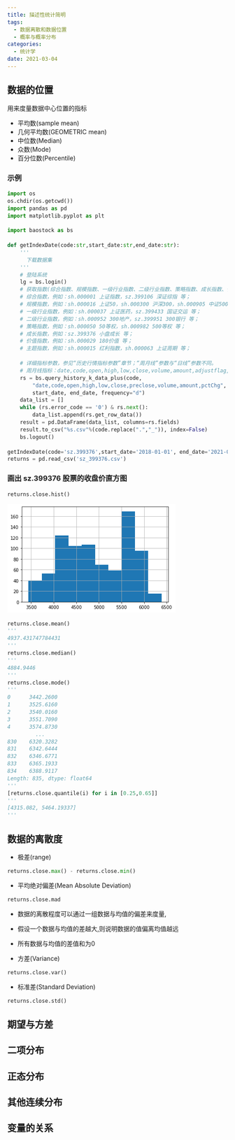 ```yaml
---
title: 描述性统计简明
tags:
  - 数据离散和数据位置
  - 概率与概率分布
categories:
  - 统计学 
date: 2021-03-04
---
```


## 数据的位置
用来度量数据中心位置的指标
- 平均数(sample mean)
- 几何平均数(GEOMETRIC mean)
- 中位数(Median)
- 众数(Mode)
- 百分位数(Percentile)

### 示例
```python
import os
os.chdir(os.getcwd())
import pandas as pd
import matplotlib.pyplot as plt

import baostock as bs

def getIndexDate(code:str,start_date:str,end_date:str):
    '''
      下载数据集
    '''
    # 登陆系统
    lg = bs.login()
    # 获取指数(综合指数、规模指数、一级行业指数、二级行业指数、策略指数、成长指数、价值指数、主题指数)K线数据
    # 综合指数，例如：sh.000001 上证指数，sz.399106 深证综指 等；
    # 规模指数，例如：sh.000016 上证50，sh.000300 沪深300，sh.000905 中证500，sz.399001 深证成指等；
    # 一级行业指数，例如：sh.000037 上证医药，sz.399433 国证交运 等；
    # 二级行业指数，例如：sh.000952 300地产，sz.399951 300银行 等；
    # 策略指数，例如：sh.000050 50等权，sh.000982 500等权 等；
    # 成长指数，例如：sz.399376 小盘成长 等；
    # 价值指数，例如：sh.000029 180价值 等；
    # 主题指数，例如：sh.000015 红利指数，sh.000063 上证周期 等；

    # 详细指标参数，参见“历史行情指标参数”章节；“周月线”参数与“日线”参数不同。
    # 周月线指标：date,code,open,high,low,close,volume,amount,adjustflag,turn,pctChg
    rs = bs.query_history_k_data_plus(code,
        "date,code,open,high,low,close,preclose,volume,amount,pctChg",
        start_date, end_date, frequency="d")
    data_list = []
    while (rs.error_code == '0') & rs.next():
        data_list.append(rs.get_row_data())
    result = pd.DataFrame(data_list, columns=rs.fields)
    result.to_csv("%s.csv"%(code.replace(".","_")), index=False)
    bs.logout()

getIndexDate(code='sz.399376',start_date='2018-01-01', end_date='2021-06-10')
returns = pd.read_csv('sz_399376.csv')
```

### 画出 sz.399376 股票的收盘价直方图
```python
returns.close.hist()
```
![](/images/post/closeHist.png)

```python
returns.close.mean()
'''
4937.431747784431
'''
returns.close.median()
'''
4884.9446
'''
returns.close.mode()
'''
0      3442.2600
1      3525.6160
2      3540.0160
3      3551.7090
4      3574.8730
         ...    
830    6320.3282
831    6342.6444
832    6346.6771
833    6365.1933
834    6388.9117
Length: 835, dtype: float64
'''
[returns.close.quantile(i) for i in [0.25,0.65]]
'''
[4315.082, 5464.19337]
'''
```

## 数据的离散度
- 极差(range)
```python
returns.close.max() - returns.close.min()
```
- 平均绝对偏差(Mean Absolute Deviation)
```python
returns.close.mad
```
  - 数据的离散程度可以通过一组数据与均值的偏差来度量,
  - 假设一个数据与均值的差越大,则说明数据的值偏离均值越远
  - 所有数据与均值的差值和为0

- 方差(Variance)
```python
returns.close.var()
```
- 标准差(Standard Deviation)
```python
returns.close.std()
```

## 期望与方差
## 二项分布
## 正态分布
## 其他连续分布
## 变量的关系



